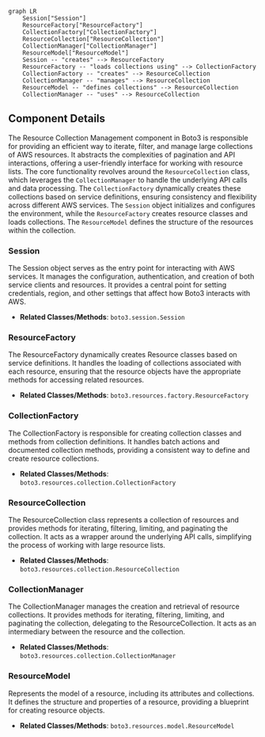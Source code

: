 ```mermaid
graph LR
    Session["Session"]
    ResourceFactory["ResourceFactory"]
    CollectionFactory["CollectionFactory"]
    ResourceCollection["ResourceCollection"]
    CollectionManager["CollectionManager"]
    ResourceModel["ResourceModel"]
    Session -- "creates" --> ResourceFactory
    ResourceFactory -- "loads collections using" --> CollectionFactory
    CollectionFactory -- "creates" --> ResourceCollection
    CollectionManager -- "manages" --> ResourceCollection
    ResourceModel -- "defines collections" --> ResourceCollection
    CollectionManager -- "uses" --> ResourceCollection
```

## Component Details

The Resource Collection Management component in Boto3 is responsible for providing an efficient way to iterate, filter, and manage large collections of AWS resources. It abstracts the complexities of pagination and API interactions, offering a user-friendly interface for working with resource lists. The core functionality revolves around the `ResourceCollection` class, which leverages the `CollectionManager` to handle the underlying API calls and data processing. The `CollectionFactory` dynamically creates these collections based on service definitions, ensuring consistency and flexibility across different AWS services. The `Session` object initializes and configures the environment, while the `ResourceFactory` creates resource classes and loads collections. The `ResourceModel` defines the structure of the resources within the collection.

### Session
The Session object serves as the entry point for interacting with AWS services. It manages the configuration, authentication, and creation of both service clients and resources. It provides a central point for setting credentials, region, and other settings that affect how Boto3 interacts with AWS.
- **Related Classes/Methods**: `boto3.session.Session`

### ResourceFactory
The ResourceFactory dynamically creates Resource classes based on service definitions. It handles the loading of collections associated with each resource, ensuring that the resource objects have the appropriate methods for accessing related resources.
- **Related Classes/Methods**: `boto3.resources.factory.ResourceFactory`

### CollectionFactory
The CollectionFactory is responsible for creating collection classes and methods from collection definitions. It handles batch actions and documented collection methods, providing a consistent way to define and create resource collections.
- **Related Classes/Methods**: `boto3.resources.collection.CollectionFactory`

### ResourceCollection
The ResourceCollection class represents a collection of resources and provides methods for iterating, filtering, limiting, and paginating the collection. It acts as a wrapper around the underlying API calls, simplifying the process of working with large resource lists.
- **Related Classes/Methods**: `boto3.resources.collection.ResourceCollection`

### CollectionManager
The CollectionManager manages the creation and retrieval of resource collections. It provides methods for iterating, filtering, limiting, and paginating the collection, delegating to the ResourceCollection. It acts as an intermediary between the resource and the collection.
- **Related Classes/Methods**: `boto3.resources.collection.CollectionManager`

### ResourceModel
Represents the model of a resource, including its attributes and collections. It defines the structure and properties of a resource, providing a blueprint for creating resource objects.
- **Related Classes/Methods**: `boto3.resources.model.ResourceModel`
